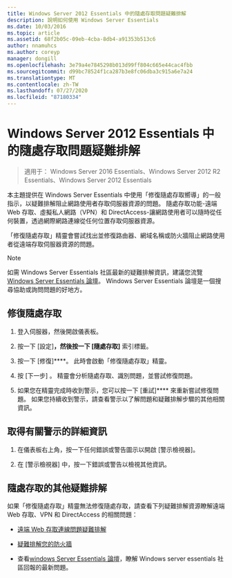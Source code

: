 ```yaml
---
title: Windows Server 2012 Essentials 中的隨處存取問題疑難排解
description: 說明如何使用 Windows Server Essentials
ms.date: 10/03/2016
ms.topic: article
ms.assetid: 68f2b05c-09eb-4cba-8db4-a91353b513c6
author: nnamuhcs
ms.author: coreyp
manager: dongill
ms.openlocfilehash: 3e79a4e7845298b013d99ff804c665e44cac4fbb
ms.sourcegitcommit: d99bc78524f1ca287b3e8fc06dba3c915a6e7a24
ms.translationtype: MT
ms.contentlocale: zh-TW
ms.lasthandoff: 07/27/2020
ms.locfileid: "87180334"
---
```

# <a name="troubleshoot-anywhere-access-in-windows-server-essentials"></a>Windows Server 2012 Essentials 中的隨處存取問題疑難排解

>適用于： Windows Server 2016 Essentials、Windows Server 2012 R2 Essentials、Windows Server 2012 Essentials

本主題提供在 Windows Server Essentials 中使用「修復隨處存取嚮導」的一般指示，以疑難排解阻止網路使用者存取伺服器資源的問題。 隨處存取功能-遠端 Web 存取、虛擬私人網路（VPN）和 DirectAccess-讓網路使用者可以隨時從任何裝置，透過網際網路連線從任何位置存取伺服器資源。

「修復隨處存取」精靈會嘗試找出並修復路由器、網域名稱或防火牆阻止網路使用者從遠端存取伺服器資源的問題。

> [!NOTE]
> 如需 Windows Server Essentials 社區最新的疑難排解資訊，建議您流覽[Windows Server Essentials 論壇](https://docs.microsoft.com/answers/topics/windows-server-essentials.html)。 Windows Server Essentials 論壇是一個搜尋協助或詢問問題的好地方。

## <a name="to-repair-anywhere-access"></a>修復隨處存取

1. 登入伺服器，然後開啟儀表板。

2. 按一下 [設定]****，然後按一下 [隨處存取]**** 索引標籤。

3. 按一下 [修復]****。 此時會啟動「修復隨處存取」精靈。

4. 按 [下一步] 。 精靈會分析隨處存取、識別問題，並嘗試修復問題。

5. 如果您在精靈完成時收到警示，您可以按一下 [重試]**** 來重新嘗試修復問題。 如果您持續收到警示，請查看警示以了解問題和疑難排解步驟的其他相關資訊。

## <a name="to-get-more-information-about-an-alert"></a>取得有關警示的詳細資訊

1. 在儀表板右上角，按一下任何錯誤或警告圖示以開啟 [警示檢視器]。

2. 在 [警示檢視器] 中，按一下錯誤或警告以檢視其他資訊。

## <a name="additional-troubleshooting-for-anywhere-access"></a>隨處存取的其他疑難排解
 如果「修復隨處存取」精靈無法修復隨處存取，請查看下列疑難排解資源瞭解遠端 Web 存取、VPN 和 DirectAccess 的相關問題：

- [遠端 Web 存取連線問題疑難排解](Troubleshoot-Remote-Web-Access-connectivity-in-Windows-Server-Essentials.md)

- [疑難排解您的防火牆](Troubleshoot-your-firewall-in-Windows-Server-Essentials.md)

- 查看[windows Server Essentials 論壇](https://docs.microsoft.com/answers/topics/windows-server-essentials.html)，瞭解 Windows server essentials 社區回報的最新問題。
